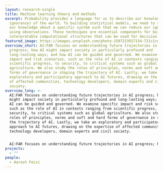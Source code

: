 ```yaml
---
layout: research-single
title: Machine learning theory and methods
excerpt: Probability provides a language for us to describe our knowledge (or
  ignorance) of the world. To building statistical models, we need to structure
  our knowledge about a specific system such that we can reduce our ignorance
  using observations. These techniques are essential components for building
  interpretable computational structures that can be used for decision making.
featured_image: https://images.unsplash.com/photo-1597223557154-721c1cecc4b0?ixid=MnwxMjA3fDB8MHxwaG90by1wYWdlfHx8fGVufDB8fHx8&ixlib=rb-1.2.1&auto=format&fit=crop&w=1160&q=80
overview_short: AI:FAR focuses on understanding future trajectories in AI
  progress; how AI might impact society in particularly profound and
  long-lasting ways; and how AI can be guided and governed. We examine specific
  impact and risk scenarios, such as the role of AI in contexts ranging from
  scientific progress, to security, to critical systems such as global
  agriculture. We also study the roles of principles, norms and soft and hard
  forms of governance in shaping the trajectory of AI. Lastly, we take an
  exploratory and participatory approach to AI futures, drawing on the expertise
  of affected communities, technology developers, domain experts and civil
  society.
overview_long: >-
  AI:FAR focuses on understanding future trajectories in AI progress; how AI
  might impact society in particularly profound and long-lasting ways; and how
  AI can be guided and governed. We examine specific impact and risk scenarios,
  such as the role of AI in contexts ranging from scientific progress, to
  security, to critical systems such as global agriculture. We also study the
  roles of principles, norms and soft and hard forms of governance in shaping
  the trajectory of AI. Lastly, we take an exploratory and participatory
  approach to AI futures, drawing on the expertise of affected communities,
  technology developers, domain experts and civil society.


  AI:FAR focuses on understanding future trajectories in AI progress; how AI might impact society in particularly profound and long-lasting ways; and how AI can be guided and governed. We examine specific impact and risk scenarios, such as the role of AI in contexts ranging from scientific progress, to security, to critical systems such as global agriculture. We also study the roles of principles, norms and soft and hard forms of governance in shaping the trajectory of AI. Lastly, we take an exploratory and participatory approach to AI futures, drawing on the expertise of affected communities, technology developers, domain experts and civil society.
projects:
  - ""
people:
  - Aarash Feizi
---
```


